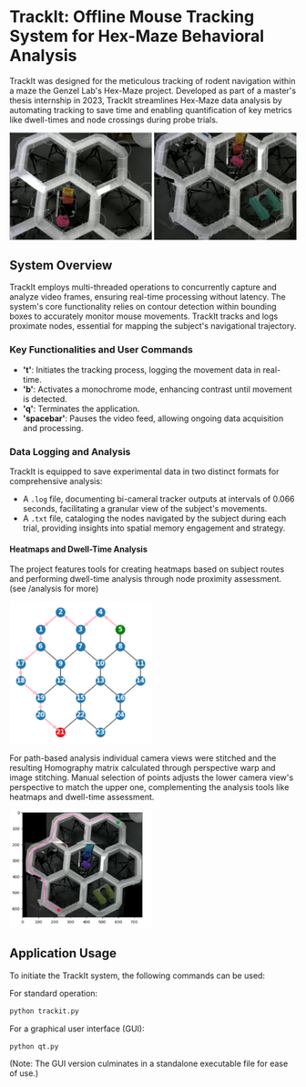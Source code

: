# TrackIt: Offline Mouse Tracking System for Hex-Maze Behavioral Analysis

TrackIt was designed for the meticulous tracking of rodent navigation within a maze the Genzel Lab's Hex-Maze project. Developed as part of a master's thesis internship in 2023, TrackIt streamlines Hex-Maze data analysis by automating tracking to save time and enabling quantification of key metrics like dwell-times and node crossings during probe trials. 

<img src="/resources/hex_upper.png" width="250"> <img src="/resources/hex_lower.png" width="250">

## System Overview
TrackIt employs multi-threaded operations to concurrently capture and analyze video frames, ensuring real-time processing without latency. The system's core functionality relies on contour detection within bounding boxes to accurately monitor mouse movements. TrackIt tracks and logs proximate nodes, essential for mapping the subject's navigational trajectory.

### Key Functionalities and User Commands
- **'t'**: Initiates the tracking process, logging the movement data in real-time.
- **'b'**: Activates a monochrome mode, enhancing contrast until movement is detected.
- **'q'**: Terminates the application.
- **'spacebar'**: Pauses the video feed, allowing ongoing data acquisition and processing.

### Data Logging and Analysis

TrackIt is equipped to save experimental data in two distinct formats for comprehensive analysis:
- A `.log` file, documenting bi-cameral tracker outputs at intervals of 0.066 seconds, facilitating a granular view of the subject's movements.
- A `.txt` file, cataloging the nodes navigated by the subject during each trial, providing insights into spatial memory engagement and strategy.

#### Heatmaps and Dwell-Time Analysis

The project features tools for creating heatmaps based on subject routes and performing dwell-time analysis through node proximity assessment. (see /analysis for more)

<img src="/resources/path.png" width="250">

For path-based analysis individual camera views were stitched and the resulting Homography matrix calculated through perspective warp and image stitching. Manual selection of points adjusts the lower camera view's perspective to match the upper one, complementing the analysis tools like heatmaps and dwell-time assessment.

<img src="/resources/path_stitched.png" width="250">

## Application Usage

To initiate the TrackIt system, the following commands can be used:

For standard operation:
```python
python trackit.py
```

For a graphical user interface (GUI):
```
python qt.py
```
(Note: The GUI version culminates in a standalone executable file for ease of use.)

